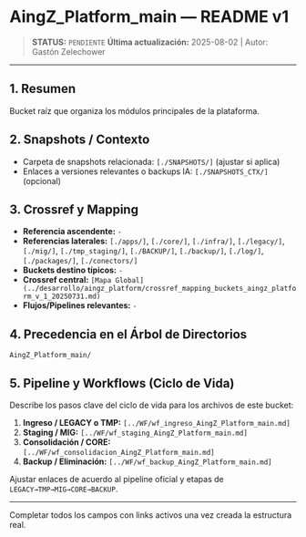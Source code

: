 # AingZ_Platform_main — README v1

> **STATUS:** `PENDIENTE`
> **Última actualización:** 2025-08-02 | Autor: Gastón Zelechower

---

## 1. Resumen
Bucket raíz que organiza los módulos principales de la plataforma.

## 2. Snapshots / Contexto
- Carpeta de snapshots relacionada: `[./SNAPSHOTS/]` (ajustar si aplica)
- Enlaces a versiones relevantes o backups IA: `[./SNAPSHOTS_CTX/]` (opcional)

## 3. Crossref y Mapping
- **Referencia ascendente:** `-`
- **Referencias laterales:** `[./apps/]`, `[./core/]`, `[./infra/]`, `[./legacy/]`, `[./mig/]`, `[./tmp_staging/]`, `[./BACKUP/]`, `[./backup/]`, `[./log/]`, `[./packages/]`, `[./conectors/]`
- **Buckets destino típicos:** `-`
- **Crossref central:** `[Mapa Global](../desarrollo/aingz_platform/crossref_mapping_buckets_aingz_platform_v_1_20250731.md)`
- **Flujos/Pipelines relevantes:** `-`

## 4. Precedencia en el Árbol de Directorios
```text
AingZ_Platform_main/
```

## 5. Pipeline y Workflows (Ciclo de Vida)
Describe los pasos clave del ciclo de vida para los archivos de este bucket:
1. **Ingreso / LEGACY o TMP:** `[../WF/wf_ingreso_AingZ_Platform_main.md]`
2. **Staging / MIG:** `[../WF/wf_staging_AingZ_Platform_main.md]`
3. **Consolidación / CORE:** `[../WF/wf_consolidacion_AingZ_Platform_main.md]`
4. **Backup / Eliminación:** `[../WF/wf_backup_AingZ_Platform_main.md]`

Ajustar enlaces de acuerdo al pipeline oficial y etapas de `LEGACY→TMP→MIG→CORE→BACKUP`.

---

Completar todos los campos con links activos una vez creada la estructura real.

